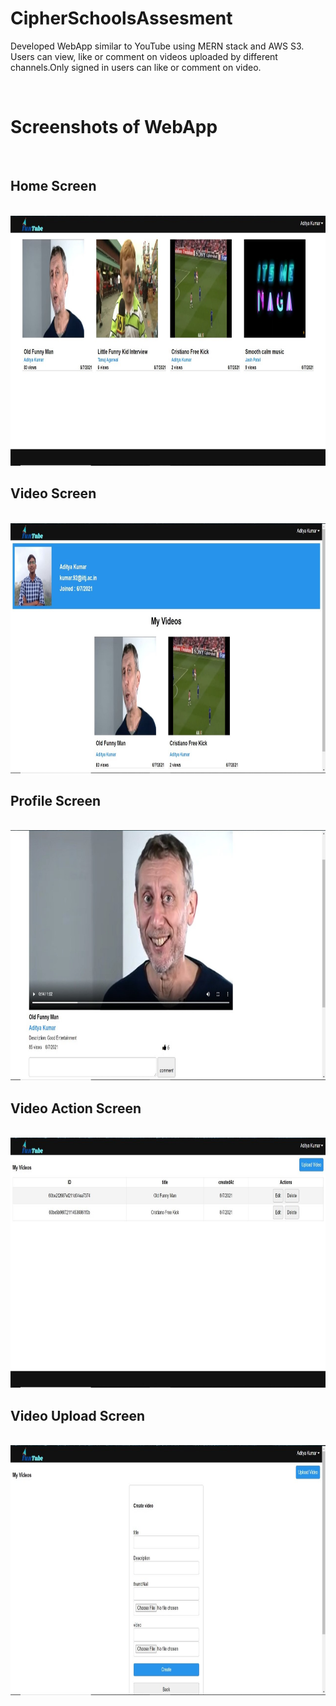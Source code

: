 # CipherSchoolsAssesment

Developed WebApp similar to YouTube using MERN stack and AWS S3. Users can view, like or comment on videos uploaded by different channels.Only signed in users can like or comment on video.

<br>
<h1>Screenshots of WebApp</h1>
<br>
<h2>Home Screen</h2>
<br>
<img src="funtube1.jpeg" width="600px" height="400px" alt="image1"></img>
<br>
<h2>Video Screen</h2>
<br>
<img src="funtube2.jpeg" width="600px" height="400px" alt="image2"></img>
<br>
<h2>Profile Screen</h2>
<br>
<img src="funtube3.jpeg" width="600px" height="400px" alt="image3"></img>
<br>
<h2>Video Action Screen</h2>
<br>
<img src="funtube4.jpeg" width="600px" height="400px" alt="image4"></img>
<br>
<h2>Video Upload Screen</h2>
<br>
<img src="funtube5.jpeg" width="600px" height="400px" alt="image5"></img>

